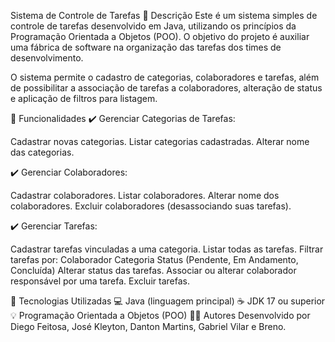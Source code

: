 Sistema de Controle de Tarefas
📄 Descrição
Este é um sistema simples de controle de tarefas desenvolvido em Java, utilizando os princípios da Programação Orientada a Objetos (POO). O objetivo do projeto é auxiliar uma fábrica de software na organização das tarefas dos times de desenvolvimento.

O sistema permite o cadastro de categorias, colaboradores e tarefas, além de possibilitar a associação de tarefas a colaboradores, alteração de status e aplicação de filtros para listagem.

🎯 Funcionalidades
✔️ Gerenciar Categorias de Tarefas:

Cadastrar novas categorias.
Listar categorias cadastradas.
Alterar nome das categorias.

✔️ Gerenciar Colaboradores:

Cadastrar colaboradores.
Listar colaboradores.
Alterar nome dos colaboradores.
Excluir colaboradores (desassociando suas tarefas).

✔️ Gerenciar Tarefas:

Cadastrar tarefas vinculadas a uma categoria.
Listar todas as tarefas.
Filtrar tarefas por:
Colaborador
Categoria
Status (Pendente, Em Andamento, Concluída)
Alterar status das tarefas.
Associar ou alterar colaborador responsável por uma tarefa.
Excluir tarefas.

🚀 Tecnologias Utilizadas
💻 Java (linguagem principal)
☕ JDK 17 ou superior
💡 Programação Orientada a Objetos (POO)
👨‍💻 Autores
Desenvolvido por Diego Feitosa, José Kleyton, Danton Martins, Gabriel Vilar e Breno.
